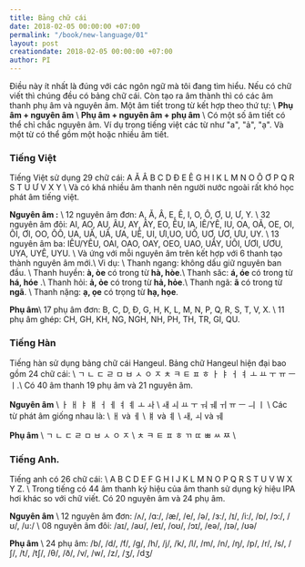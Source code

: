 ```yaml
---
title: Bảng chữ cái
date: 2018-02-05 00:00:00 +07:00
permalink: "/book/new-language/01"
layout: post
creationdate: 2018-02-05 00:00:00 +07:00
author: PI
---
```


Điều này ít nhất là đúng với các ngôn ngữ mà tôi đang tìm hiểu. Nếu có chữ viết thì chúng đều có bảng chữ cái. Còn tạo ra âm thành thì có các âm thanh phụ âm và nguyên âm. Một âm tiết trong từ kết hợp theo thứ tự: \\
**Phụ âm + nguyên âm** \\
**Phụ âm + nguyên âm + phụ âm** \\
Có một số âm tiết có thể chỉ chắc nguyên âm. Ví dụ trong tiếng việt các từ như "a", "ả", "ạ".
Và một từ có thể gồm một hoặc nhiều âm tiết.

### Tiếng Việt

Tiếng Việt sử dụng 29 chữ cái:
A Ă Â B C D Đ E Ê G H I K L M N O Ô Ơ P Q R S T U Ư V X Y \\
Và có khá nhiều âm thanh nên người nước ngoài rất khó học phát âm tiếng việt.

**Nguyên âm :**  \\
12 nguyên âm đơn: A, Ă, Â, E, Ê, I, O, Ô, Ơ, U, Ư, Y. \\
32 nguyên âm đôi: AI, AO, AU, ÂU, AY, ÂY, EO, ÊU, IA, IÊ/YÊ, IU, OA, OĂ, OE, OI, ÔI, ƠI, OO, ÔÔ, UA, UĂ, UÂ, ƯA, UÊ, UI, ƯI,UO, UÔ, UƠ, ƯƠ, ƯU, UY. \\
13 nguyên âm ba: IÊU/YÊU, OAI, OAO, OAY, OEO, UAO, UÂY, UÔI, ƯƠI, ƯƠU, UYA, UYÊ, UYU. \\
Và ứng với mỗi nguyên âm trên kết hợp với 6 thanh tạo thành nguyên âm mới.\\
Vi dụ: \\
Thanh ngang: không dấu giữ nguyên ban đầu. \\
Thanh huyền: **à, òe** có trong từ **hà, hòe**.\\
Thanh săc: **á, óe** có trong từ **há, hóe** .\\
Thanh hỏi: **ả, ỏe** có trong từ **hả, hỏe**.\\
Thanh ngã: **ã** có trong từ **ngã**. \\
Thanh nặng: **ạ, ọe** có trọng từ **hạ, họe**. 

**Phụ âm**\\
17 phụ âm đơn: B, C, D, Đ, G, H, K, L, M, N, P, Q, R, S, T, V, X. \\
11 phụ âm ghép: CH, GH, KH, NG, NGH, NH, PH, TH, TR, GI, QU.


### Tiếng Hàn

Tiếng hàn sử dụng bảng chữ cái Hangeul. Bảng chữ Hangeul hiện đại bao gồm  24 chữ cái: \\
ㄱ ㄴ ㄷ ㄹ ㅁ ㅂ ㅅ ㅇ ㅈ ㅊ ㅋ ㅌ ㅍ ㅎ ㅏ ㅑ ㅓ ㅕ ㅗ ㅛ ㅜ ㅠ ㅡ ㅣ.\\
Có 40 âm thanh 19 phụ âm và 21 nguyên âm.

**Nguyên âm** \\
 ㅏ	ㅐ	ㅑ	ㅒ ㅓ ㅔ ㅕ	ㅖ	ㅗ	ㅘ  \\
 ㅙ	ㅚ	ㅛ	ㅜ	ㅝ	ㅞ	ㅟ	ㅠ	ㅡ	ㅢ	ㅣ \\
 Các từ phát âm giống nhau là:  \\
ㅐ và ㅔ \\
ㅒ và ㅖ \\
ㅙ, ㅚ và ㅞ

**Phụ âm** \\
ㄱ	ㄴ	ㄷ	ㄹ	ㅁ	ㅂ	ㅅ	ㅇ	ㅈ \\
ㅊ	ㅋ	ㅌ	ㅍ	ㅎ	ㄲ	ㄸ	ㅃ	ㅆ	ㅉ	\\

### Tiếng Anh.

Tiếng anh có 26 chữ cái: \\
A B C D E F G H I J K L M N O P Q R S T U V W X Y Z. \\
Trong tiếng có 44 âm thanh ký hiệu của âm thanh sử dụng ký hiệu IPA hơi khác so với chữ viết. Có 20 nguyên âm và 24 phụ âm.

**Nguyên âm** \\
12 nguyên âm đơn: /ʌ/, /ɑ:/, /æ/, /e/, /ə/, /ɜ:/, /ɪ/, /i:/, /ɒ/, /ɔ:/, /ʊ/, /u:/ \\
08 nguyên âm đôi: /aɪ/, /aʊ/, /eɪ/, /oʊ/, /ɔɪ/, /eə/, /ɪə/, /ʊə/

**Phụ âm** \\
24 phụ âm: /b/, /d/, /f/, /g/, /h/, /j/, /k/, /l/, /m/, /n/, /ŋ/, /p/, /r/, /s/, /ʃ/, /t/, /tʃ/, /θ/, /ð/, /v/, /w/, /z/, /ʒ/, /dʒ/